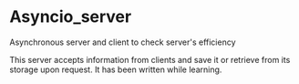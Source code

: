 # Asyncio_server
Asynchronous server and client to check server's efficiency

This server accepts information from clients and save it or retrieve from its storage upon request.
It has been written while learning.
